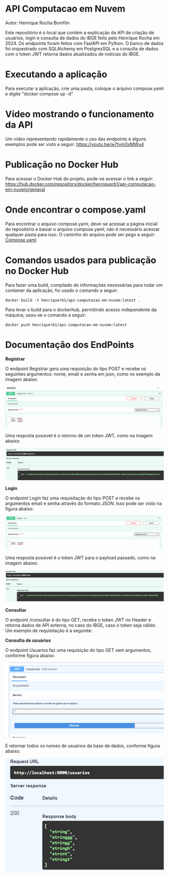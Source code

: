 # API Computacao em Nuvem

Autor: Henrique Rocha Bomfim

Este repositório é o local que contém a explicação da API de criação de usuários, login e consulta de dados do IBGE feito pelo Henrique Rocha em 2024.
Os endpoints foram feitos com FastAPI em Python. O banco de dados foi orquestrado com SQLAlchemy em PostgresSQL e a consulta de dados com o token JWT retorna dados atualizados de notícias do IBGE.

# Executando a aplicação

Para executar a aplicação, crie uma pasta, coloque o arquivo compose.yaml e digite "docker compose up -d"

# Vídeo mostrando o funcionamento da API

Um vídeo representando rapidamente o uso das endpoints e alguns exemplos pode ser visto a seguir: https://youtu.be/w7tym0sMWu4

# Publicação no Docker Hub

Para acessar o Docker Hub do projeto, pode-se acessar o link a seguir: https://hub.docker.com/repository/docker/henriquerb1/api-computacao-em-nuvem/general

# Onde encontrar o compose.yaml

Para encontrar o arquivo compose.yaml, deve-se acessar a página inicial do repositório e baixar o arquivo compose.yaml, não é necessário acessar qualquer pasta para isso. O caminho do arquivo pode ser pego a seguir: [Compose.yaml](./compose.yaml)

# Comandos usados para publicação no Docker Hub

Para fazer uma build, compilado de informações necessárias para rodar um container da aplicação, foi usado o comando a seguir:
```
docker build -t henriquerb1/api-computacao-em-nuvem:latest .
```

Para levar o build para o dockerhub, permitindo acesso independente da máquina, usou-se o comando a seguir:
```
docker push henriquerb1/api-computacao-em-nuvem:latest
```

# Documentação dos EndPoints

**Registrar**

O endpoint Registrar gera uma requisição do tipo POST e recebe os seguintes argumentos: nome, email e senha em json, como no exemplo da imagem abaixo:

![/registrar](./img/registrar.png)

Uma resposta possível é o retorno de um token JWT, como na imagem abaixo:

![/registrar_response](./img/registrar_response.png)

**Login**

O endpoint Login faz uma requisitação do tipo POST e recebe os argumentos email e senha através do formato JSON. Isso pode ser visto na figura abaixo:

![/login](./img/login.png)

Uma resposta possível é o token JWT para o payload passado, como na imagem abaixo:

![/login_response](./img/login_response.png)

**Consultar**

O endpoint /consultar é do tipo GET, recebe o token JWT no Header e retorna dados de API externa, no caso do IBGE, caso o token seja válido. Um exemplo de requisitação é a seguinte:

**Consulta de usuários**

O endpoint Usuarios faz uma requisição do tipo GET sem argumentos, conforme figura abaixo:

![/usuarios](./img/usuarios.png)

E retornar todos os nomes de usuários da base de dados, conforme figura abaixo:

![/usuarios_response](./img/usuarios_response.png)